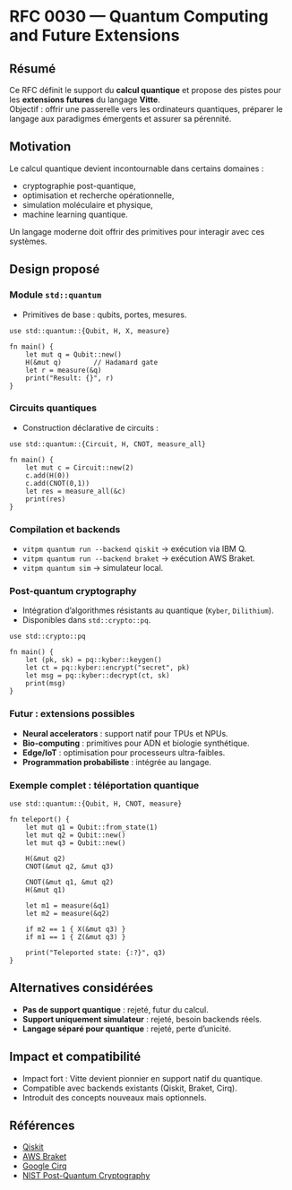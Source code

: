 # RFC 0030 — Quantum Computing and Future Extensions

## Résumé
Ce RFC définit le support du **calcul quantique** et propose des pistes pour les **extensions futures** du langage **Vitte**.  
Objectif : offrir une passerelle vers les ordinateurs quantiques, préparer le langage aux paradigmes émergents et assurer sa pérennité.

## Motivation
Le calcul quantique devient incontournable dans certains domaines :  
- cryptographie post-quantique,  
- optimisation et recherche opérationnelle,  
- simulation moléculaire et physique,  
- machine learning quantique.  

Un langage moderne doit offrir des primitives pour interagir avec ces systèmes.

## Design proposé

### Module `std::quantum`
- Primitives de base : qubits, portes, mesures.  

```vitte
use std::quantum::{Qubit, H, X, measure}

fn main() {
    let mut q = Qubit::new()
    H(&mut q)        // Hadamard gate
    let r = measure(&q)
    print("Result: {}", r)
}
```

### Circuits quantiques
- Construction déclarative de circuits :  

```vitte
use std::quantum::{Circuit, H, CNOT, measure_all}

fn main() {
    let mut c = Circuit::new(2)
    c.add(H(0))
    c.add(CNOT(0,1))
    let res = measure_all(&c)
    print(res)
}
```

### Compilation et backends
- `vitpm quantum run --backend qiskit` → exécution via IBM Q.  
- `vitpm quantum run --backend braket` → exécution AWS Braket.  
- `vitpm quantum sim` → simulateur local.  

### Post-quantum cryptography
- Intégration d’algorithmes résistants au quantique (`Kyber`, `Dilithium`).  
- Disponibles dans `std::crypto::pq`.  

```vitte
use std::crypto::pq

fn main() {
    let (pk, sk) = pq::kyber::keygen()
    let ct = pq::kyber::encrypt("secret", pk)
    let msg = pq::kyber::decrypt(ct, sk)
    print(msg)
}
```

### Futur : extensions possibles
- **Neural accelerators** : support natif pour TPUs et NPUs.  
- **Bio-computing** : primitives pour ADN et biologie synthétique.  
- **Edge/IoT** : optimisation pour processeurs ultra-faibles.  
- **Programmation probabiliste** : intégrée au langage.  

### Exemple complet : téléportation quantique
```vitte
use std::quantum::{Qubit, H, CNOT, measure}

fn teleport() {
    let mut q1 = Qubit::from_state(1)
    let mut q2 = Qubit::new()
    let mut q3 = Qubit::new()

    H(&mut q2)
    CNOT(&mut q2, &mut q3)

    CNOT(&mut q1, &mut q2)
    H(&mut q1)

    let m1 = measure(&q1)
    let m2 = measure(&q2)

    if m2 == 1 { X(&mut q3) }
    if m1 == 1 { Z(&mut q3) }

    print("Teleported state: {:?}", q3)
}
```

## Alternatives considérées
- **Pas de support quantique** : rejeté, futur du calcul.  
- **Support uniquement simulateur** : rejeté, besoin backends réels.  
- **Langage séparé pour quantique** : rejeté, perte d’unicité.  

## Impact et compatibilité
- Impact fort : Vitte devient pionnier en support natif du quantique.  
- Compatible avec backends existants (Qiskit, Braket, Cirq).  
- Introduit des concepts nouveaux mais optionnels.  

## Références
- [Qiskit](https://qiskit.org/)  
- [AWS Braket](https://aws.amazon.com/braket/)  
- [Google Cirq](https://quantumai.google/cirq)  
- [NIST Post-Quantum Cryptography](https://csrc.nist.gov/projects/post-quantum-cryptography)  
